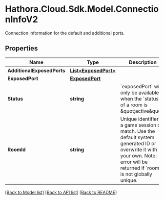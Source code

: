# Hathora.Cloud.Sdk.Model.ConnectionInfoV2
Connection information for the default and additional ports.

## Properties

Name | Type | Description | Notes
------------ | ------------- | ------------- | -------------
**AdditionalExposedPorts** | [**List&lt;ExposedPort&gt;**](ExposedPort.md) |  | 
**ExposedPort** | [**ExposedPort**](ExposedPort.md) |  | [optional] 
**Status** | **string** | &#x60;exposedPort&#x60; will only be available when the &#x60;status&#x60; of a room is \&quot;active\&quot;. | 
**RoomId** | **string** | Unique identifier to a game session or match. Use the default system generated ID or overwrite it with your own. Note: error will be returned if &#x60;roomId&#x60; is not globally unique. | 

[[Back to Model list]](../README.md#documentation-for-models) [[Back to API list]](../README.md#documentation-for-api-endpoints) [[Back to README]](../README.md)

